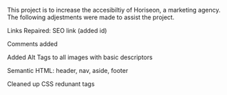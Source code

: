 This project is to increase the accesibiltiy of Horiseon, a marketing agency. The following adjestments were made to assist the project.

Links Repaired: SEO link (added id)

Comments added

Added Alt Tags to all images with basic descriptors 

Semantic HTML: header, nav, aside, footer

Cleaned up CSS redunant tags